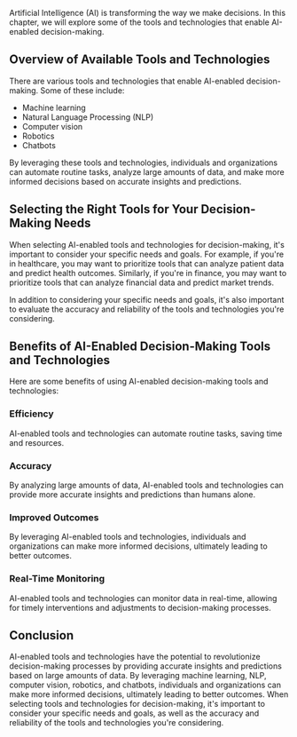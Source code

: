 
Artificial Intelligence (AI) is transforming the way we make decisions. In this chapter, we will explore some of the tools and technologies that enable AI-enabled decision-making.

Overview of Available Tools and Technologies
--------------------------------------------

There are various tools and technologies that enable AI-enabled decision-making. Some of these include:

* Machine learning
* Natural Language Processing (NLP)
* Computer vision
* Robotics
* Chatbots

By leveraging these tools and technologies, individuals and organizations can automate routine tasks, analyze large amounts of data, and make more informed decisions based on accurate insights and predictions.

Selecting the Right Tools for Your Decision-Making Needs
--------------------------------------------------------

When selecting AI-enabled tools and technologies for decision-making, it's important to consider your specific needs and goals. For example, if you're in healthcare, you may want to prioritize tools that can analyze patient data and predict health outcomes. Similarly, if you're in finance, you may want to prioritize tools that can analyze financial data and predict market trends.

In addition to considering your specific needs and goals, it's also important to evaluate the accuracy and reliability of the tools and technologies you're considering.

Benefits of AI-Enabled Decision-Making Tools and Technologies
-------------------------------------------------------------

Here are some benefits of using AI-enabled decision-making tools and technologies:

### Efficiency

AI-enabled tools and technologies can automate routine tasks, saving time and resources.

### Accuracy

By analyzing large amounts of data, AI-enabled tools and technologies can provide more accurate insights and predictions than humans alone.

### Improved Outcomes

By leveraging AI-enabled tools and technologies, individuals and organizations can make more informed decisions, ultimately leading to better outcomes.

### Real-Time Monitoring

AI-enabled tools and technologies can monitor data in real-time, allowing for timely interventions and adjustments to decision-making processes.

Conclusion
----------

AI-enabled tools and technologies have the potential to revolutionize decision-making processes by providing accurate insights and predictions based on large amounts of data. By leveraging machine learning, NLP, computer vision, robotics, and chatbots, individuals and organizations can make more informed decisions, ultimately leading to better outcomes. When selecting tools and technologies for decision-making, it's important to consider your specific needs and goals, as well as the accuracy and reliability of the tools and technologies you're considering.
